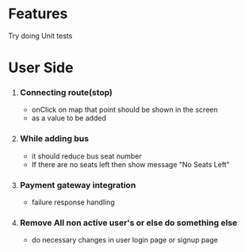 # Features

Try doing Unit tests

# User Side


1. ### Connecting route(stop)
    - onClick on map that point should be shown in the screen 
    - as a value to be added

3.  ### While adding bus
    - it should reduce bus seat number
    - If there are no seats left then show message "No Seats Left"

4. ### Payment gateway integration

   - failure response handling


6. ### Remove All non active user's or else do something else
    - do necessary changes in user login page or signup page